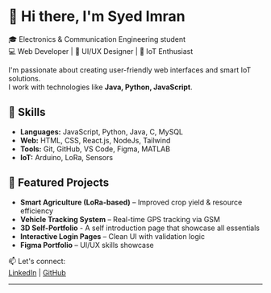 # 👋 Hi there, I'm Syed Imran

🎓 Electronics & Communication Engineering student  
💻 Web Developer | 🎨 UI/UX Designer | 🌿 IoT Enthusiast  

I'm passionate about creating user-friendly web interfaces and smart IoT solutions.  
I work with technologies like **Java, Python, JavaScript**.

## 🔧 Skills
- **Languages:** JavaScript, Python, Java, C, MySQL
- **Web:** HTML, CSS, React.js, NodeJs, Tailwind
- **Tools:** Git, GitHub, VS Code, Figma, MATLAB
- **IoT:** Arduino, LoRa, Sensors

## 📌 Featured Projects
- **Smart Agriculture (LoRa-based)** – Improved crop yield & resource efficiency  
- **Vehicle Tracking System** – Real-time GPS tracking via GSM
- **3D Self-Portfolio** - A self introduction page that showcase all essentials
- **Interactive Login Pages** – Clean UI with validation logic  
- **Figma Portfolio** – UI/UX skills showcase  

📫 Let's connect:  
[LinkedIn](https://linkedin.com/in/your-link) | [GitHub](https://github.com/syedimran1293)

---

